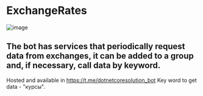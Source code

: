 # ExchangeRates

![image](https://github.com/muridse/ExchangeRatesBot/assets/26198117/ab5f2ec5-5aea-40cc-981c-75818494b719)

## The bot has services that periodically request data from exchanges, it can be added to a group and, if necessary, call data by keyword.
Hosted and available in https://t.me/dotnetcoresolution_bot
Key word to get data - "курсы".


